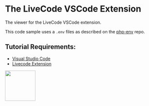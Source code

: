 # The LiveCode VSCode Extension

The viewer for the LiveCode VSCode extension. 

This code sample uses a ```.env``` files as described on the [php-env](https://github.com/codeadamca/php-env) repo. 

## Tutorial Requirements:

* [Visual Studio Code](https://code.visualstudio.com/)
* [Livecode Extension](https://marketplace.visualstudio.com/items?itemName=CodeAdamCa.livecode)

<a href="https://codeadam.ca">
<img src="https://codeadam.ca/images/code-block.png" width="100">
</a>
